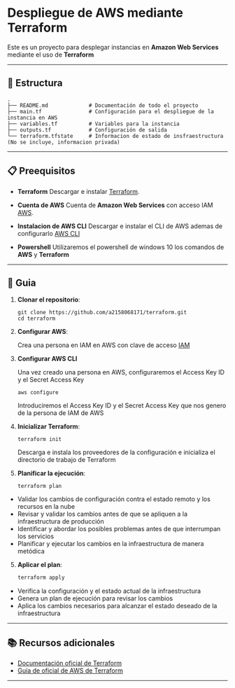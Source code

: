 # Despliegue de AWS mediante Terraform

Este es un proyecto para desplegar instancias en **Amazon Web Services** mediante el uso de **Terraform**

--------

## 📂 Estructura 


```
.
├── README.md             # Documentación de todo el proyecto
├── main.tf               # Configuración para el despliegue de la instancia en AWS
├── variables.tf          # Variables para la instancia 
├── outputs.tf            # Configuración de salida
└── terraform.tfstate     # Informacion de estado de insfraestructura (No se incluye, informacion privada)
```

------

## 📋​ Preequisitos

- **Terraform** Descargar e instalar [Terraform](https://developer.hashicorp.com/terraform/downloads).

- **Cuenta de AWS** Cuenta de **Amazon Web Services** con acceso IAM [AWS](https://aws.amazon.com/es/).

- **Instalacion de AWS CLI** Descargar e instalar el CLI de AWS ademas de configurarlo [AWS CLI](https://docs.aws.amazon.com/cli/latest/userguide/cli-chap-welcome.html)
  
- **Powershell** Utilizaremos el powershell de windows 10 los comandos de **AWS** y **Terraform**

------

## 🦮​ Guia

1. **Clonar el repositorio**:

   ```
   git clone https://github.com/a2158068171/terraform.git
   cd terraform
   ```

2. **Configurar AWS**:

   Crea una persona en IAM en AWS con clave de acceso [IAM](https://aws.amazon.com/es/iam/)

3. **Configurar AWS CLI**

   Una vez creado una persona en AWS, configuraremos el Access Key ID y el Secret Access Key

   ```
   aws configure 
   ```
   Introduciremos el Access Key ID y el Secret Access Key que nos genero de la persona de IAM de AWS

4. **Inicializar Terraform**:

   ```
   terraform init
   ```
   Descarga e instala los proveedores de la configuración e inicializa el directorio de trabajo de Terraform

4. **Planificar la ejecución**:

   ```
   terraform plan
   ```

  - Validar los cambios de configuración contra el estado remoto y los recursos en la nube
  - Revisar y validar los cambios antes de que se apliquen a la infraestructura de producción 
  - Identificar y abordar los posibles problemas antes de que interrumpan los servicios 
  - Planificar y ejecutar los cambios en la infraestructura de manera metódica 

5. **Aplicar el plan**:

   ```bash
   terraform apply
   ```

  - Verifica la configuración y el estado actual de la infraestructura 
  - Genera un plan de ejecución para revisar los cambios 
  - Aplica los cambios necesarios para alcanzar el estado deseado de la infraestructura 

------


## 📚 Recursos adicionales

- [Documentación oficial de Terraform](https://developer.hashicorp.com/terraform/docs)
- [Guía de oficial de AWS de Terraform](https://developer.hashicorp.com/terraform/tutorials/aws-get-started/install-cli)

------
